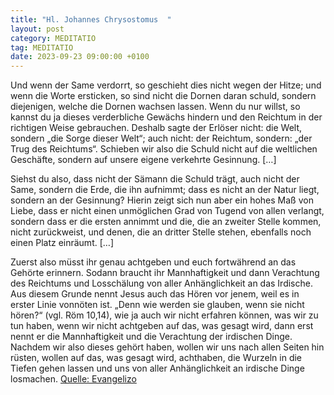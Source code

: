 ```yaml
---
title: "Hl. Johannes Chrysostomus  "
layout: post
category: MEDITATIO
tag: MEDITATIO
date: 2023-09-23 09:00:00 +0100
---
```

Und wenn der Same verdorrt, so geschieht dies nicht wegen der Hitze; und wenn die Worte ersticken, so sind nicht die Dornen daran schuld, sondern diejenigen, welche die Dornen wachsen lassen. Wenn du nur willst, so kannst du ja dieses verderbliche Gewächs hindern und den Reichtum in der richtigen Weise gebrauchen.<!--more--> Deshalb sagte der Erlöser nicht: die Welt, sondern „die Sorge dieser Welt“; auch nicht: der Reichtum, sondern: „der Trug des Reichtums“. Schieben wir also die Schuld nicht auf die weltlichen Geschäfte, sondern auf unsere eigene verkehrte Gesinnung. […] 

Siehst du also, dass nicht der Sämann die Schuld trägt, auch nicht der Same, sondern die Erde, die ihn aufnimmt; dass es nicht an der Natur liegt, sondern an der Gesinnung? Hierin zeigt sich nun aber ein hohes Maß von Liebe, dass er nicht einen unmöglichen Grad von Tugend von allen verlangt, sondern dass er die ersten annimmt und die, die an zweiter Stelle kommen, nicht zurückweist, und denen, die an dritter Stelle stehen, ebenfalls noch einen Platz einräumt. […] 

Zuerst also müsst ihr genau achtgeben und euch fortwährend an das Gehörte erinnern. Sodann braucht ihr Mannhaftigkeit und dann Verachtung des Reichtums und Losschälung von aller Anhänglichkeit an das Irdische. Aus diesem Grunde nennt Jesus auch das Hören vor jenem, weil es in erster Linie vonnöten ist. „Denn wie werden sie glauben, wenn sie nicht hören?“ (vgl. Röm 10,14), wie ja auch wir nicht erfahren können, was wir zu tun haben, wenn wir nicht achtgeben auf das, was gesagt wird, dann erst nennt er die Mannhaftigkeit und die Verachtung der irdischen Dinge. Nachdem wir also dieses gehört haben, wollen wir uns nach allen Seiten hin rüsten, wollen auf das, was gesagt wird, achthaben, die Wurzeln in die Tiefen gehen lassen und uns von aller Anhänglichkeit an irdische Dinge losmachen.
[Quelle: Evangelizo](https://evangeliumtagfuertag.org/DE/gospel)